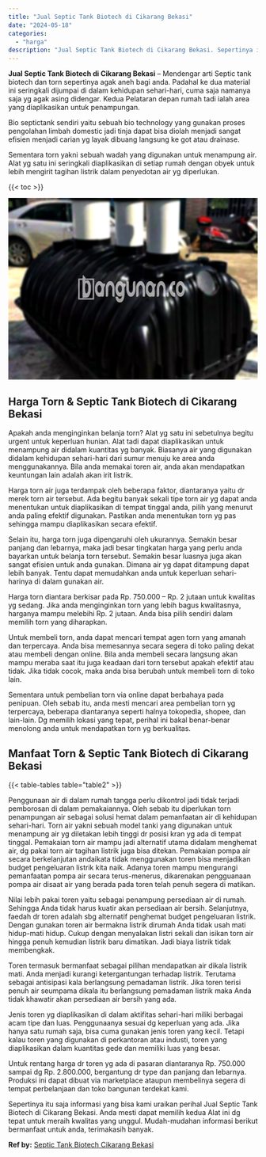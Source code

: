 ```yaml
---
title: "Jual Septic Tank Biotech di Cikarang Bekasi"
date: "2024-05-18"
categories: 
  - "harga"
description: "Jual Septic Tank Biotech di Cikarang Bekasi. Sepertinya itu saja informasi yang bisa kami uraikan perihal Jual Septic Tank Biotech di Cikarang Bekasi. Anda m..."
---
```


**Jual Septic Tank Biotech di Cikarang Bekasi** – Mendengar arti Septic tank biotech dan torn sepertinya agak aneh bagi anda. Padahal ke dua material ini seringkali dijumpai di dalam kehidupan sehari-hari, cuma saja namanya saja yg agak asing didengar. Kedua Pelataran depan rumah tadi ialah area yang diaplikasikan untuk penampungan.

Bio septictank sendiri yaitu sebuah bio technology yang gunakan proses pengolahan limbah domestic jadi tinja dapat bisa diolah menjadi sangat efisien menjadi carian yg layak dibuang langsung ke got atau drainase.

Sementara torn yakni sebuah wadah yang digunakan untuk menampung air. Alat yg satu ini seringkali diaplikasikan di setiap rumah dengan obyek untuk lebih mengirit tagihan listrik dalam penyedotan air yg diperlukan.

{{< toc >}}

![Jual Septic Tank Biotech di Cikarang Bekasi](/images/jual-bio-septictank-24.png)

## Harga Torn & Septic Tank Biotech di Cikarang Bekasi

Apakah anda menginginkan belanja torn? Alat yg satu ini sebetulnya begitu urgent untuk keperluan hunian. Alat tadi dapat diaplikasikan untuk menampung air didalam kuantitas yg banyak. Biasanya air yang digunakan didalam kehidupan sehari-hari dari sumur menuju ke area anda menggunakannya. Bila anda memakai toren air, anda akan mendapatkan keuntungan lain adalah akan irit listrik.

Harga torn air juga terdampak oleh beberapa faktor, diantaranya yaitu dr merek torn air tersebut. Ada begitu banyak sekali tipe torn air yg dapat anda menentukan untuk diaplikasikan di tempat tinggal anda, pilih yang menurut anda paling efektif digunakan. Pastikan anda menentukan torn yg pas sehingga mampu diaplikasikan secara efektif.

Selain itu, harga torn juga dipengaruhi oleh ukurannya. Semakin besar panjang dan lebarnya, maka jadi besar tingkatan harga yang perlu anda bayarkan untuk belanja torn tersebut. Semakin besar luasnya juga akan sangat efisien untuk anda gunakan. Dimana air yg dapat ditampung dapat lebih banyak. Tentu dapat memudahkan anda untuk keperluan sehari-harinya di dalam gunakan air.

Harga torn diantara berkisar pada Rp. 750.000 – Rp. 2 jutaan untuk kwalitas yg sedang. Jika anda menginginkan torn yang lebih bagus kwalitasnya, harganya mampu melebihi Rp. 2 jutaan. Anda bisa pilih sendiri dalam memilih torn yang diharapkan.

Untuk membeli torn, anda dapat mencari tempat agen torn yang amanah dan terpercaya. Anda bisa memesannya secara segera di toko paling dekat atau membeli dengan online. Bila anda membeli secara langsung akan mampu meraba saat itu juga keadaan dari torn tersebut apakah efektif atau tidak. Jika tidak cocok, maka anda bisa berubah untuk membeli torn di toko lain.

Sementara untuk pembelian torn via online dapat berbahaya pada penipuan. Oleh sebab itu, anda mesti mencari area pembelian torn yg terpercaya, beberapa diantaranya seperti halnya tokopedia, shopee, dan lain-lain. Dg memilih lokasi yang tepat, perihal ini bakal benar-benar menolong anda untuk mendapatkan torn yg berkualitas.

## Manfaat Torn & Septic Tank Biotech di Cikarang Bekasi

{{< table-tables table="table2" >}}

Penggunaan air di dalam rumah tangga perlu dikontrol jadi tidak terjadi pemborosan di dalam pemakaiannya. Oleh sebab itu diperlukan torn penampungan air sebagai solusi hemat dalam pemanfaatan air di kehidupan sehari-hari. Torn air yakni sebuah model tanki yang digunakan untuk menampung air yg diletakan lebih tinggi dr posisi kran yg ada di tempat tinggal. Pemakaian torn air mampu jadi alternatif utama didalam menghemat air, dg pakai torn air tagihan listrik juga bisa ditekan. Pemakaian pompa air secara berkelanjutan andaikata tidak menggunakan toren bisa menjadikan budget pengeluaran listrik kita naik. Adanya toren mampu mengurangi pemanfaatan pompa air secara terus-menerus, dikarenakan pengguanaan pompa air disaat air yang berada pada toren telah penuh segera di matikan.

Nilai lebih pakai toren yaitu sebagai penampung persediaan air di rumah. Sehingga Anda tidak harus kuatir akan persediaan air bersih. Selanjutnya, faedah dr toren adalah sbg alternatif penghemat budget pengeluaran listrik. Dengan gunakan toren air bermakna listrik dirumah Anda tidak usah mati hidup-mati hidup. Cukup dengan menyalakan listri sekali dan isikan torn air hingga penuh kemudian listrik baru dimatikan. Jadi biaya listrik tidak membengkak.

Toren termasuk bermanfaat sebagai pilihan mendapatkan air dikala listrik mati. Anda menjadi kurangi ketergantungan terhadap listrik. Terutama sebagai antisipasi kala berlangsung pemadaman listrik. Jika toren terisi penuh air seumpama dikala itu berlangsung pemadaman listrik maka Anda tidak khawatir akan persediaan air bersih yang ada.

Jenis toren yg diaplikasikan di dalam aktifitas sehari-hari miliki berbagai acam tipe dan luas. Penggunaanya sesuai dg keperluan yang ada. Jika hanya satu rumah saja, bisa cuma gunakan jenis toren yang kecil. Tetapi kalau toren yang digunakan di perkantoran atau industi, toren yang diaplikasikan dalam kuantitas gede dan memiliki luas yang besar.

Untuk rentang harga dr toren yg ada di pasaran diantaranya Rp. 750.000 sampai dg Rp. 2.800.000, bergantung dr type dan panjang dan lebarnya. Produksi ini dapat dibuat via marketplace ataupun membelinya segera di tempat perbelanjaan dan toko bangunan terdekat kami.

Sepertinya itu saja informasi yang bisa kami uraikan perihal Jual Septic Tank Biotech di Cikarang Bekasi. Anda mesti dapat memilih kedua Alat ini dg tepat untuk meraih kwalitas yang unggul. Mudah-mudahan informasi berikut bermanfaat untuk anda, terimakasih banyak.

**Ref by:** [Septic Tank Biotech Cikarang Bekasi](https://id.wikipedia.org/wiki/Septic)

